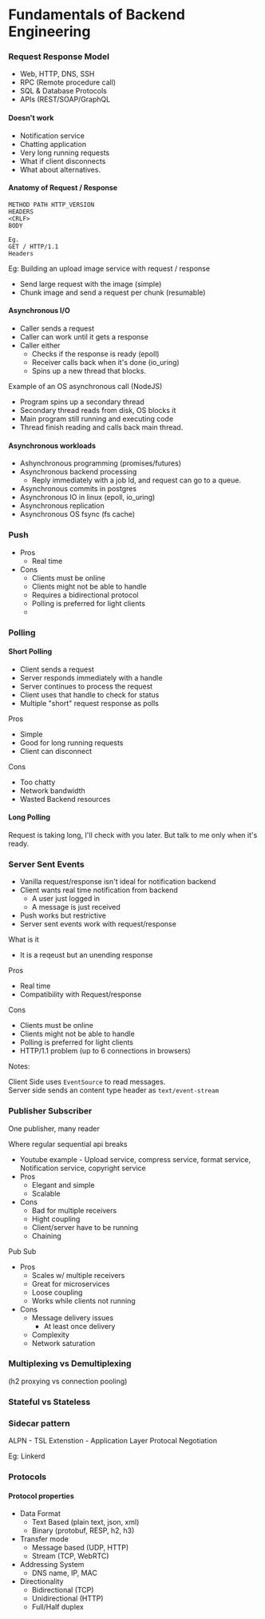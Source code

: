 # Fundamentals of Backend Engineering

### Request Response Model

* Web, HTTP, DNS, SSH
* RPC (Remote procedure call)
* SQL & Database Protocols
* APIs (REST/SOAP/GraphQL

#### Doesn't work&#x20;

* Notification service
* Chatting application
* Very long running requests
* What if client disconnects
* What about alternatives.

#### Anatomy of Request / Response

```
METHOD PATH HTTP_VERSION
HEADERS
<CRLF>
BODY

Eg.
GET / HTTP/1.1
Headers
```



Eg: Building an upload image service with request / response

* Send large request with the image (simple)
* Chunk image and send a request per chunk (resumable)

#### Asynchronous I/O

* Caller sends a request
* Caller can work until it gets a response
* Caller either
  * Checks if the response is ready (epoll)
  * Receiver calls back when it's done (io\_uring)
  * Spins up a new thread that blocks.

Example of an OS asynchronous call (NodeJS)

* Program spins up a secondary thread
* Secondary thread reads from disk, OS blocks it
* Main program still running and executing code
* Thread finish reading and calls back main thread.

#### Asynchronous workloads

* Ashynchronous programming (promises/futures)
* Asynchronous backend processing
  * Reply immediately with a job Id, and request can go to a queue.
* Asynchronous commits in postgres
* Asynchronous IO in linux (epoll, io\_uring)
* Asynchronous replication
* Asynchronous OS fsync (fs cache)

### Push

* Pros
  * Real time
* Cons
  * Clients must be online
  * Clients might not be able to handle&#x20;
  * Requires a bidirectional protocol
  * Polling is preferred for light clients
  *

### Polling

#### Short Polling

* &#x20;Client sends a request
* Server responds immediately with a handle
* Server continues to process the request
* Client uses that handle to check for status
* Multiple "short" request response as polls

Pros

* Simple
* Good for long running requests
* Client can disconnect

Cons

* Too chatty
* Network bandwidth
* Wasted Backend resources

#### Long Polling

Request is taking long, I'll check with you later. But talk to me only when it's ready.



### Server Sent Events

* Vanilla request/response isn't ideal for notification backend
* Client wants real time notification from backend
  * A user just logged in
  * A message is just received
* Push works but restrictive
* Server sent events work with request/response

What is it

* It is a reqeust but an unending response

Pros

* Real time
* Compatibility with Request/response

Cons

* Clients must be online
* Clients might not be able to handle
* Polling is preferred for light clients
* HTTP/1.1 problem (up to 6 connections in browsers)

Notes:

Client Side uses `EventSource` to read messages.\
Server side sends an content type header as `text/event-stream`

### Publisher Subscriber

One publisher, many reader

Where regular sequential api breaks

* Youtube example - Upload service, compress service, format service, Notification service, copyright service
* Pros
  * Elegant and simple
  * Scalable
* Cons
  * Bad for multiple receivers
  * Hight coupling
  * Client/server have to be running
  * Chaining

Pub Sub

* Pros
  * Scales w/ multiple receivers
  * Great for microservices
  * Loose coupling
  * Works while clients not running
* Cons
  * Message delivery issues&#x20;
    * At least once delivery
  * Complexity
  * Network saturation

### Multiplexing vs Demultiplexing&#x20;

(h2 proxying vs connection pooling)

### Stateful vs Stateless

### Sidecar pattern

ALPN - TSL Extenstion - Application Layer Protocal Negotiation

Eg: Linkerd



### Protocols

#### Protocol properties

* Data Format
  * Text Based (plain text, json, xml)
  * Binary (protobuf, RESP, h2, h3)
* Transfer mode
  * Message based (UDP, HTTP)
  * Stream (TCP, WebRTC)
* Addressing System
  * DNS name, IP, MAC
* Directionality
  * Bidirectional (TCP)
  * Unidirectional (HTTP)
  * Full/Half duplex



